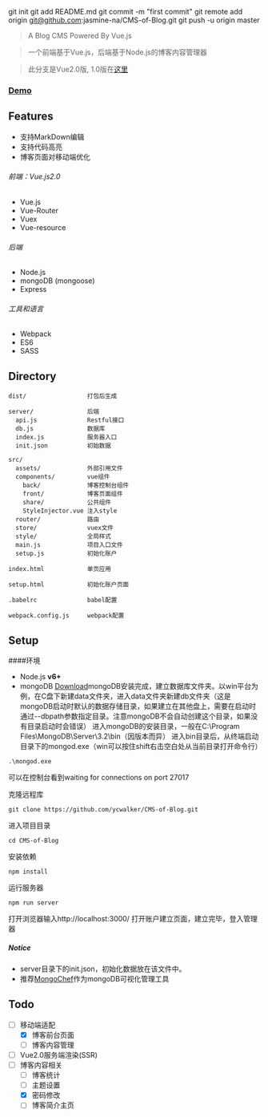 git init
git add README.md
git commit -m "first commit"
git remote add origin git@github.com:jasmine-na/CMS-of-Blog.git
git push -u origin master



> A Blog CMS Powered By Vue.js

> 一个前端基于Vue.js，后端基于Node.js的博客内容管理器

> 此分支是Vue2.0版, 1.0版在[这里](https://github.com/ycwalker/CMS-of-Blog/tree/vue1.0)

### [Demo](http://115.28.90.175/)


## Features

* 支持MarkDown编辑
* 支持代码高亮
* 博客页面对移动端优化

###### 前端：Vue.js2.0
* Vue.js
* Vue-Router
* Vuex
* Vue-resource

###### 后端
* Node.js
* mongoDB (mongoose)
* Express

###### 工具和语言
* Webpack
* ES6
* SASS

## Directory
```
dist/                 打包后生成

server/               后端
  api.js              Restful接口
  db.js               数据库
  index.js            服务器入口
  init.json           初始数据

src/
  assets/             外部引用文件
  components/         vue组件
    back/             博客控制台组件
    front/            博客页面组件
    share/            公共组件
    StyleInjector.vue 注入style
  router/             路由
  store/              vuex文件
  style/              全局样式
  main.js             项目入口文件
  setup.js            初始化账户

index.html            单页应用

setup.html            初始化账户页面

.babelrc              babel配置

webpack.config.js     webpack配置
```

## Setup
####环境
* Node.js **v6+**
* mongoDB [Download](https://www.mongodb.com/download-center?jmp=nav#community)mongoDB安装完成，建立数据库文件夹。以win平台为例，在C盘下新建data文件夹，进入data文件夹新建db文件夹（这是mongoDB启动时默认的数据存储目录，如果建立在其他盘上，需要在启动时通过--dbpath参数指定目录。注意mongoDB不会自动创建这个目录，如果没有目录启动时会错误）
                                                                               进入mongoDB的安装目录，一般在C:\Program Files\MongoDB\Server\3.2\bin（因版本而异）
                                                                               进入bin目录后，从终端启动目录下的mongod.exe（win可以按住shift右击空白处从当前目录打开命令行）
```
.\mongod.exe
```
可以在控制台看到waiting for connections on port 27017

克隆远程库
```
git clone https://github.com/ycwalker/CMS-of-Blog.git
```
进入项目目录
```
cd CMS-of-Blog
```
安装依赖
```
npm install
```
运行服务器
```
npm run server
```
打开浏览器输入http://localhost:3000/
打开账户建立页面，建立完毕，登入管理器

##### Notice
* server目录下的init.json，初始化数据放在该文件中。
* 推荐[MongoChef](http://3t.io/mongochef/)作为mongoDB可视化管理工具

## Todo

* [ ] 移动端适配
  * [x] 博客前台页面
  * [ ] 博客内容管理
* [ ] Vue2.0服务端渲染(SSR)
* [ ] 博客内容相关
  * [ ] 博客统计
  * [ ] 主题设置
  * [x] 密码修改
  * [ ] 博客简介主页
